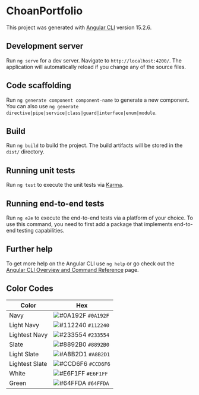 # ChoanPortfolio

This project was generated with [Angular CLI](https://github.com/angular/angular-cli) version 15.2.6.

## Development server

Run `ng serve` for a dev server. Navigate to `http://localhost:4200/`. The application will automatically reload if you change any of the source files.

## Code scaffolding

Run `ng generate component component-name` to generate a new component. You can also use `ng generate directive|pipe|service|class|guard|interface|enum|module`.

## Build

Run `ng build` to build the project. The build artifacts will be stored in the `dist/` directory.

## Running unit tests

Run `ng test` to execute the unit tests via [Karma](https://karma-runner.github.io).

## Running end-to-end tests

Run `ng e2e` to execute the end-to-end tests via a platform of your choice. To use this command, you need to first add a package that implements end-to-end testing capabilities.

## Further help

To get more help on the Angular CLI use `ng help` or go check out the [Angular CLI Overview and Command Reference](https://angular.io/cli) page.


## Color Codes

| Color          | Hex                                                                |
| -------------- | ------------------------------------------------------------------ |
| Navy           | ![#0A192F](https://via.placeholder.com/10/0a192f?text=+) `#0A192F` |
| Light Navy     | ![#112240](https://via.placeholder.com/10/0a192f?text=+) `#112240` |
| Lightest Navy  | ![#233554](https://via.placeholder.com/10/303C55?text=+) `#233554` |
| Slate          | ![#8892B0](https://via.placeholder.com/10/8892b0?text=+) `#8892B0` |
| Light Slate    | ![#A8B2D1](https://via.placeholder.com/10/a8b2d1?text=+) `#A8B2D1` |
| Lightest Slate | ![#CCD6F6](https://via.placeholder.com/10/ccd6f6?text=+) `#CCD6F6` |
| White          | ![#E6F1FF](https://via.placeholder.com/10/e6f1ff?text=+) `#E6F1FF` |
| Green          | ![#64FFDA](https://via.placeholder.com/10/64ffda?text=+) `#64FFDA` |